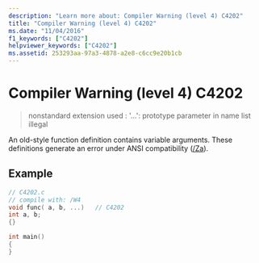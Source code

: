 ```yaml
---
description: "Learn more about: Compiler Warning (level 4) C4202"
title: "Compiler Warning (level 4) C4202"
ms.date: "11/04/2016"
f1_keywords: ["C4202"]
helpviewer_keywords: ["C4202"]
ms.assetid: 253293aa-97a3-4878-a2e8-c6cc9e20b1cb
---
```

# Compiler Warning (level 4) C4202

> nonstandard extension used : '...': prototype parameter in name list illegal

An old-style function definition contains variable arguments. These definitions generate an error under ANSI compatibility ([/Za](../../build/reference/za-ze-disable-language-extensions.md)).

## Example

```c
// C4202.c
// compile with: /W4
void func( a, b, ...)   // C4202
int a, b;
{}

int main()
{
}
```
